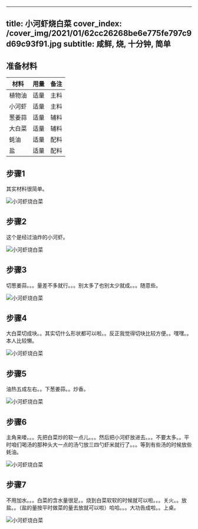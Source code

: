 
---
title: 小河虾烧白菜
cover_index: /cover_img/2021/01/62cc26268be6e775fe797c9d69c93f91.jpg
subtitle: 咸鲜, 烧, 十分钟, 简单
---

## 准备材料

| 材料     | 用量 | 备注|
| ------- | ----- | --- |
| 植物油 | 适量| 主料 |
| 小河虾 | 适量| 主料 |
| 葱姜蒜 | 适量| 辅料 |
| 大白菜 | 适量| 辅料 |
| 蚝油 | 适量| 配料 |
| 盐 | 适量| 配料 |

## 步骤1

其实材料很简单。

![小河虾烧白菜](https://i8.meishichina.com/attachment/recipe/201010/201010081928565.JPG?x-oss-process=style/p320) 

## 步骤2

这个是经过油炸的小河虾。

![小河虾烧白菜](https://i8.meishichina.com/attachment/recipe/201010/201010081930250.JPG?x-oss-process=style/p320) 

## 步骤3

切葱姜蒜。。。量差不多就行。。。别太多了也别太少就成。。。随意些。

![小河虾烧白菜](https://i8.meishichina.com/attachment/recipe/201010/201010081932273.JPG?x-oss-process=style/p320) 

## 步骤4

大白菜切成块。。其实切什么形状都可以啦。。反正我觉得切块比较方便。。嘿嘿。。本人比较懒。

![小河虾烧白菜](https://i8.meishichina.com/attachment/recipe/201010/201010081934537.JPG?x-oss-process=style/p320) 

## 步骤5

油热五成左右。。下葱姜蒜。。炒香。

![小河虾烧白菜](https://i8.meishichina.com/attachment/recipe/201010/201010081936453.JPG?x-oss-process=style/p320) 

## 步骤6

主角来喽。。。先把白菜炒的软一点儿。。。然后把小河虾放进去。。。不要太多。。平时咱们喝汤的那种头大一点的汤勺放三四勺虾米就行了。。。等到有些汤的时候放些蚝油。

![小河虾烧白菜](https://i8.meishichina.com/attachment/recipe/201010/201010081939357.JPG?x-oss-process=style/p320) 

## 步骤7

不用加水。。。白菜的含水量很足。。烧到白菜软软的时候就可以啦。。。关火。。放盐。。（盐的量按平时做菜的量去放就可以啦）哈哈。。。大功告成啦。。上桌。

![小河虾烧白菜](https://i8.meishichina.com/attachment/recipe/201010/201010081943341.JPG?x-oss-process=style/p320) 

